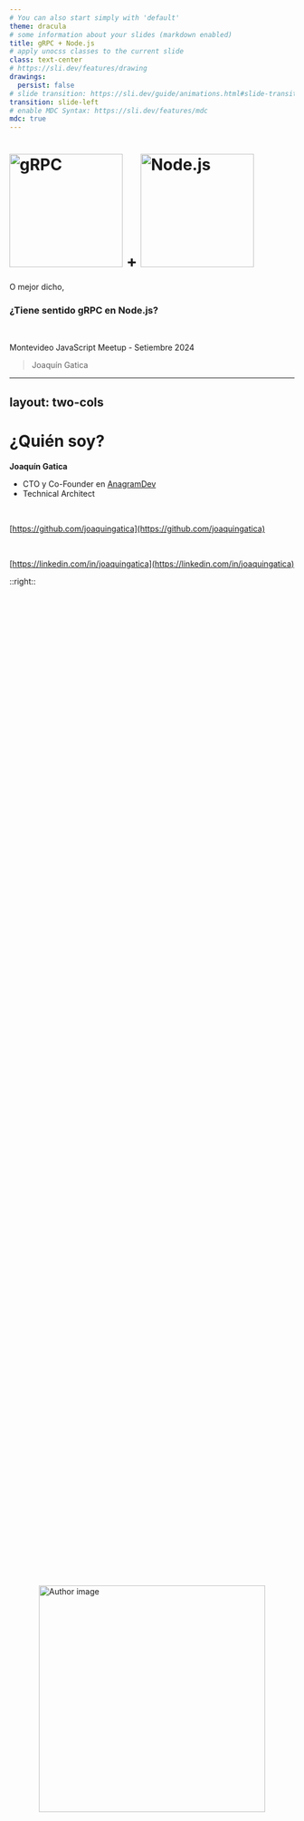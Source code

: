 ```yaml
---
# You can also start simply with 'default'
theme: dracula
# some information about your slides (markdown enabled)
title: gRPC + Node.js
# apply unocss classes to the current slide
class: text-center
# https://sli.dev/features/drawing
drawings:
  persist: false
# slide transition: https://sli.dev/guide/animations.html#slide-transitions
transition: slide-left
# enable MDC Syntax: https://sli.dev/features/mdc
mdc: true
---
```


<h1>
  <img src="./images/grpc-logo.svg" alt="gRPC" style="display: inline; width: 200px;"/> + <img src="./images/nodejs-logo-dark.png" alt="Node.js" style="display: inline; width: 200px;"/>
</h1>

<v-click>

O mejor dicho,

### **¿Tiene sentido gRPC en Node.js?**

</v-click>

<br />

Montevideo JavaScript Meetup - Setiembre 2024

> Joaquín Gatica

<div class="pt-12">
  <span @click="$slidev.nav.next" class="px-2 py-1 rounded cursor-pointer" hover="bg-white bg-opacity-10">
    <carbon:arrow-right class="inline"/>
  </span>
</div>

---
layout: two-cols
---

# ¿Quién soy?

**Joaquín Gatica**

- CTO y Co-Founder en [AnagramDev](https://www.anagram.dev)
- Technical Architect

<br />

<logos-github-icon /> [https://github.com/joaquingatica](https://github.com/joaquingatica)

<br/>

<logos-linkedin-icon /> [https://linkedin.com/in/joaquingatica](https://linkedin.com/in/joaquingatica)

::right::

<div style="display: flex; justify-content: center; align-items: center; height: 100%;">
  <img src="./images/author.jpg" style="display: inline; width: 400px" alt="Author image" />
</div>

---
layout: cover
---

# Agenda

1. Introducción a Protobuf y gRPC
2. El Problema
3. Una Solución
4. Demo / Live Coding
5. Q&A

---
layout: two-cols
---

<div class="flex flex-col flex-justify-between flex-items-center pt-13 pb-10" style="height: 100%">
  <img src="./images/grpc-logo.svg" alt="gRPC" style="display: inline; width: 200px;"/>
  <div class="text-center">
    <img src="./images/protobuf-logo-simple.png" alt="gRPC" style="display: inline; width: 150px;"/>
    <div style="height: 20px">Protocol Buffers</div>
  </div>
</div>

::right::

<div class="flex flex-col flex-justify-between flex-items-center pt-10 pb-10" style="height: 100%">
  <img src="./images/nodejs-logo-dark.png" alt="Node.js" style="display: inline; width: 200px;"/>
  <img src="./images/typescript-logo.png" alt="Node.js" style="display: inline; width: 100px;"/>
</div>

---
layout: intro
---

# 1. Introducción a Protobuf y gRPC

---
layout: two-cols
---

# ¿Que es Protobuf?

> Protocol Buffers

<br />

<v-click>

- Formato de serialización de datos estructurados
- Multi-plataforma y multi-lenguaje
- Usa un Interface Definition Language (IDL)
- Serializa a un wire format hexadecimal
- Decodificación secuencial

</v-click>

::right::

<div class="text-center">
  <img src="./images/protobuf-logo-simple.png" alt="gRPC" style="display: inline; width: 100px;"/>
  <br/>
  Protocol Buffers

`sample/people/v1/person.proto`

</div>

```protobuf
syntax = "proto3";

package sample.people.v1;

import "google/protobuf/timestamp.proto";

message Person {
  string id = 1; // `string`
  repeated string names = 2; // `string[]`
  optional Status status = 3; // `Status?`
  int32 age = 4; // `number`
  google.protobuf.Timestamp created_at = 5; // `Date`
}

enum Status {
  STATUS_UNSPECIFIED = 0;
  STATUS_ALIVE = 1;
  STATUS_DEAD = 2;
}
```

---
layout: two-cols
---

## Ejemplo

<div class="pr-6">

Mensaje original:

```yaml
id: "71a71e3857976da7cc8dc7d23f480307"
names:
  - "Joaquín"
  - "Gatica"
status: "STATUS_ALIVE"
age: 34,
created_at:
  - seconds: 1726511388
  - nanos: 1726511388672
```

</div>

::right::

<v-click>

_JSON string_ codificado:

```
7B 0D 0A 20 20 22 69 64 22 3A 20 22 37 31 61 37
31 65 33 38 35 37 39 37 36 64 61 37 63 63 38 64
63 37 64 32 33 66 34 38 30 33 30 37 22 2C 0D 0A
20 20 22 6E 61 6D 65 73 22 3A 20 5B 22 4A 6F 61
71 75 ED 6E 22 2C 20 22 47 61 74 69 63 61 22 5D
2C 0D 0A 20 20 22 73 74 61 74 75 73 22 3A 20 22
53 54 41 54 55 53 5F 41 4C 49 56 45 22 2C 0D 0A
20 20 22 61 67 65 22 3A 20 33 34 2C 0D 0A 20 20
22 63 72 65 61 74 65 64 5F 61 74 22 3A 20 7B 0D
0A 20 20 20 20 22 73 65 63 6F 6E 64 73 22 3A 20
31 37 32 36 35 31 31 33 38 38 2C 0D 0A 20 20 20
20 22 6E 61 6E 6F 73 22 3A 20 31 37 32 36 35 31
31 33 38 38 36 37 32 0D 0A 20 20 7D 0D 0A 7D 00
```

_Protobuf wire format_ codificado:

```
0A 20 37 31 61 37 31 65 33 38 35 37 39 37 36 64
61 37 63 63 38 64 63 37 64 32 33 66 34 38 30 33
30 37 12 08 4A 6F 61 71 75 C3 AD 6E 12 06 47 61
74 69 63 61 18 01 20 22 2A 11 08 9C F2 A1 B7 06
10 80 B0 E4 E0 FF FF FF FF FF 01 00 00 00 00 00
```

</v-click>

---
layout: two-cols
---

# ¿Que es gRPC?

> Acrónimo recursivo: `gRPC Remote Procedure Calls`

<br />

<v-click>

- Framework de ejecución de procedimientos\
  remotos
- Multi-plataforma y multi-lenguaje
- HTTP/2 como protocolo de transporte
- Protobuf para encoding/decoding
- Autenticación mediante TLS y tokens en\
  metadata

<br />

#### HTTP/2 + Protobuf = 🚀 **Fast**

</v-click>

::right::

<div class="text-center">
  <img src="./images/grpc-logo.svg" alt="gRPC" style="display: inline; width: 200px;"/>

`sample/people/v1/people_service.proto`

</div>

```protobuf
syntax = "proto3";

package sample.people.v1;

import "sample/people/v1/person.proto";

service PeopleService {
  rpc GetPerson(GetPersonRequest) returns (GetPersonResponse) {
    option idempotency_level = NO_SIDE_EFFECTS;
  }
}
message GetPersonRequest {
  string id = 1;
}
message GetPersonResponse {
  Person person = 1;
}
```

---
layout: intro
---

# 2. El Problema

---
layout: two-cols
---

<br />

### ¿Tiene sentido gRPC en Node.js?

JavaScript y TypeScript

- **ni aparecen en documentación** de Protobuf
- **escaso soporte oficial** para gRPC

Node.js

- **second-class citizen** para gRPC
- **no es un high-performance** runtime
- **no tiene low-level** types

<br />

<v-click>

### Pero...

> ...que Node.js no sea el entorno ideal no invalida las ventajas.

</v-click>

::right::

<br />

<div class="text-center pl-10">
  <img src="./images/protobuf-docs-js.png" alt="gRPC" style="display: inline; width: 100%;"/>
</div>

<!--
- JavaScript **ni aparece** en documentación oficial de protobuf
- TypeScript **muy poca mención** en a la documentación oficial de gRPC
- Node.js **es second-class citizen** para Protobuf y gRPC
- Node.js **no es un high-performance runtime**
  - Para encoding/decoding al menos
  - A diferencia de C++, Rust o Go
- Se pierden ventajas de tipos de bajo nivel
  - `int32`, `uint64`, `fixed64` -> `number`
-->

---
layout: fact
---

<v-click>

## Entonces... ¿tiene sentido?

</v-click>

<v-click>

<br />

**Tiene sentido si resulta ser igual o mejor que las alternativas.**

</v-click>

<v-click>

(HTTP/1 + JSON + REST o GraphQL)

</v-click>

---

# Contexto

Para un cliente existente, nos pidieron crear un servicio nuevo para notificaciones de marketing.

<v-click>

- Exclusivamente Machine-to-Machine
- No crítico para negocio, pero usado desde otros servicios críticos
- Alta demanda de requests
- Bajo riesgo

</v-click>

<br />
<br />

<v-click><strong>Buena oportunidad para explorar gRPC. Criterios:</strong></v-click>

<br />

<v-click>- Performance </v-click><v-click><twemoji-check-mark-button /></v-click>

<br />

<v-click>- Seguridad / Autenticación </v-click><v-click><twemoji-check-mark-button /></v-click>

<br />

<v-click>- Developer Experience </v-click><v-click><twemoji-white-question-mark /></v-click>

---
layout: two-cols
---

## Developer Experience

- Promises - `async`/`await`
- Tipos primitivos en lugar de clases
- End-to-end type safety
- Curva de aprendizaje aceptable
- Ecosistema de librerías

<br />

<v-click at="3">

### Server

- Schema-first con codegen o code-first
- Schema linting y check de mejores prácticas

</v-click>

<br />

<v-click at="4">

### Clients

- Schema fetching + codegen
- GUIs para interactuar con el servicio

</v-click>

::right::

<div v-click="1">

```ts {2,7-11}
const getPerson = (call: Call): void => {
  const id = call.request.getId();
  peopleData.get(id).then((person) => {
    if (!person) {
      return callback(new Error(`Person not found for id ${id}`), null);
    }
    const response = new messages.GetPersonResponse();
    response.setName(person.name);
    response.setAge(person.age);
    response.setCreatedAt(person.createdAt);
    callback(null, response);
  });
};
```

</div>
<div v-click="2">
vs

```ts {2-4,9}
const service = {
  getPerson: async ({
    id,
  }: GetPersonRequest): Promise<DeepPartial<GetPersonResponse>> => {
    const person = await peopleData.get(id);
    if (!person) {
      throw new ServerError(Status.NOT_FOUND, `Person not found for id ${id}`);
    }
    return { ...person };
  },
};
```

</div>

---
layout: intro
---

# 3. Una Solución

---
layout: two-cols
---

# Schema + Codegen

<br />

<v-click>

## `ts-proto`

<br />

- Utilidad para codegen de TypeScript desde Protobuf schema
- Configurable para distintos estilos

</v-click>

<br />

<v-click>

## `@bufbuild/buf`

<br />

- Toolchain para Protobuf schemas
- CLI para codegen con `ts-proto`
- Linter

</v-click>

::right::

<br />
<br />
<br />

<v-click>

<div class="text-center">
  <img src="./images/buf-logo.svg" alt="Node.js" style="display: inline; width: 100px;"/>
</div>

<br />

```yaml
version: v1
plugins:
  - name: ts
    out: ./src/proto
    strategy: all
    path: ../node_modules/ts-proto/protoc-gen-ts_proto
    opt:
      - outputServices=nice-grpc
      - outputServices=generic-definitions
      - useExactTypes=false
      - esModuleInterop=true
```

</v-click>

<br />

<v-click>

```shell
$ buf generate ./proto # generate TypeScript source
$ buf build ./proto # build descriptor_set for reflection
$ buf lint ./proto # lint/check the protobuf schema
```

</v-click>

---
layout: two-cols
---

# gRPC Server & Client

<br />

### `nice-grpc`

> A gRPC library that is nice to you.

<br />

- Librería para gRPC server y clients
- Basada en `@grpc/grpc-js`
- Escrita en TypeScript y para TypeScript
- API para middlewares y ecosistema existente
- Expone servicios para usar con `ts-proto`

::right::

<br />
<br />
<br />

<v-click>

#### Middlewares

- `server-terminator` para cancelación de request en shutdown
- `client-deadline` para timeout de requests
- `client-retry` para reintentar procedimientos idempotentes

<br />

</v-click>
<v-click>

#### Librerías

- `server-health` para healthcheck
- `server-reflection` para permitir introspección
- `opentelemetry` para tracing usando OpenTelemetry

</v-click>

---
layout: two-cols
---

# gRPC GUI

`gRPC UI`: interfaz web para interactuar con servicios gRPC

<br />

<logos-github-icon /> [fullstorydev/grpcui](https://github.com/fullstorydev/grpcui)

<br />
<br />

```shell
$ grpcui -plaintext localhost:50051
```

::right::

<div class="text-center">
  <img src="./images/grpcui-screenshot.png" style="display: inline; width: 400px">
</div>

---
layout: intro
---

# Demo / Live Coding

<logos-github-icon /> https://github.com/joaquingatica/ts-grpc-demo

<br />
<br />

1. **Repositorio:** overview y ejecutar servidor & cliente
2. **gRPC UI:** data entry manual
3. **Server:** extender protobuf schema e implementar procedimiento
4. **Client:** introspección del schema y llamar a nuevo procedimiento

---
layout: intro
---

# Conclusión

gRPC en Node.js **tiene sentido** si:

<v-click>- Tanto cliente como servidor son servicios backend </v-click><v-click><twemoji-check-mark-button /></v-click>

<br />

<v-click>- Se utilizan las librerías correctas </v-click><v-click><twemoji-check-mark-button /></v-click>

<br />

<v-click>- La curva de aprendizaje es aceptable para el equipo </v-click><v-click><twemoji-check-mark-button /></v-click>

---
layout: intro
---

# Q&A

<div>

Repositorio: <logos-github-icon /> [joaquingatica/mvdjs-presentation-grpc](https://github.com/joaquingatica/mvdjs-presentation-grpc)

Presentación: <carbon-earth-filled /> [https://mvdjs-presentation-grpc.vercel.app](https://mvdjs-presentation-grpc.vercel.app)

<img src="./images/qr-presentation.png" alt="Código QR presentación" />

</div>

---
layout: end
---

# ¡Muchas gracias!

<div>

<br />

<carbon-email /> [joaquin@gatica.dev](mailto:joaquin@gatica.dev)

<br/>

<logos-github-icon /> [https://github.com/joaquingatica](https://github.com/joaquingatica)

<br/>

<logos-linkedin-icon /> [https://linkedin.com/in/joaquingatica](https://linkedin.com/in/joaquingatica)

</div>
